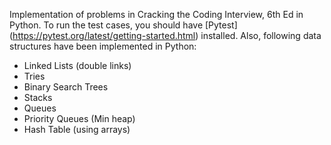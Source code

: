 Implementation of problems in Cracking the Coding Interview, 6th Ed
in Python. To run the test cases, you should have [Pytest] (https://pytest.org/latest/getting-started.html)
installed. Also, following data structures have been implemented
in Python:
* Linked Lists (double links)
* Tries
* Binary Search Trees
* Stacks
* Queues
* Priority Queues (Min heap)
* Hash Table (using arrays)
